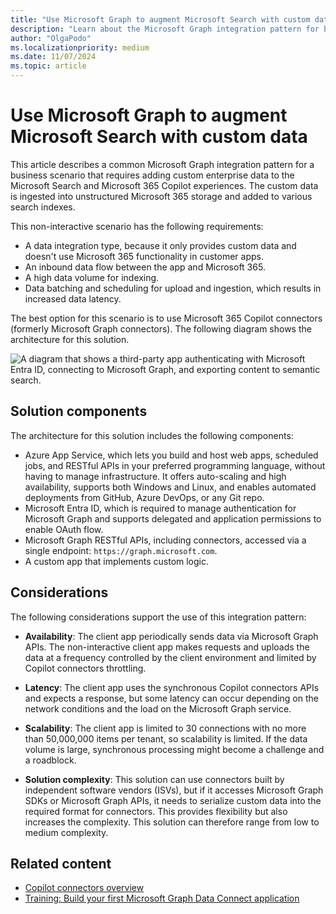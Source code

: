 ```yaml
---
title: "Use Microsoft Graph to augment Microsoft Search with custom data"
description: "Learn about the Microsoft Graph integration pattern for bringing custom data into search experiences."
author: "OlgaPodo"
ms.localizationpriority: medium
ms.date: 11/07/2024
ms.topic: article
---
```


# Use Microsoft Graph to augment Microsoft Search with custom data

This article describes a common Microsoft Graph integration pattern for a business scenario that requires adding custom enterprise data to the Microsoft Search and Microsoft 365 Copilot experiences. The custom data is ingested into unstructured Microsoft 365 storage and added to various search indexes.

This non-interactive scenario has the following requirements:

- A data integration type, because it only provides custom data and doesn't use Microsoft 365 functionality in customer apps.
- An inbound data flow between the app and Microsoft 365.
- A high data volume for indexing.
- Data batching and scheduling for upload and ingestion, which results in increased data latency.

The best option for this scenario is to use Microsoft 365 Copilot connectors (formerly Microsoft Graph connectors). The following diagram shows the architecture for this solution.

![A diagram that shows a third-party app authenticating with Microsoft Entra ID, connecting to Microsoft Graph, and exporting content to semantic search.](.././images/connectors.png)

## Solution components

The architecture for this solution includes the following components:

- Azure App Service, which lets you build and host web apps, scheduled jobs, and RESTful APIs in your preferred programming language, without having to manage infrastructure. It offers auto-scaling and high availability, supports both Windows and Linux, and enables automated deployments from GitHub, Azure DevOps, or any Git repo.
- Microsoft Entra ID, which is required to manage authentication for Microsoft Graph and supports delegated and application permissions to enable OAuth flow.
- Microsoft Graph RESTful APIs, including connectors, accessed via a single endpoint: `https://graph.microsoft.com`.
- A custom app that implements custom logic.

## Considerations

The following considerations support the use of this integration pattern:

- **Availability**: The client app periodically sends data via Microsoft Graph APIs. The non-interactive client app makes requests and uploads the data at a frequency controlled by the client environment and limited by Copilot connectors throttling.

- **Latency**: The client app uses the synchronous Copilot connectors APIs and expects a response, but some latency can occur depending on the network conditions and the load on the Microsoft Graph service.

- **Scalability**: The client app is limited to 30 connections with no more than 50,000,000 items per tenant, so scalability is limited. If the data volume is large, synchronous processing might become a challenge and a roadblock.

- **Solution complexity**: This solution can use connectors built by independent software vendors (ISVs), but if it accesses Microsoft Graph SDKs or Microsoft Graph APIs, it needs to serialize custom data into the required format for connectors. This provides flexibility but also increases the complexity. This solution can therefore range from low to medium complexity.

## Related content

- [Copilot connectors overview](/graph/connecting-external-content-connectors-overview)
- [Training: Build your first Microsoft Graph Data Connect application](/graph/data-connect-quickstart)
